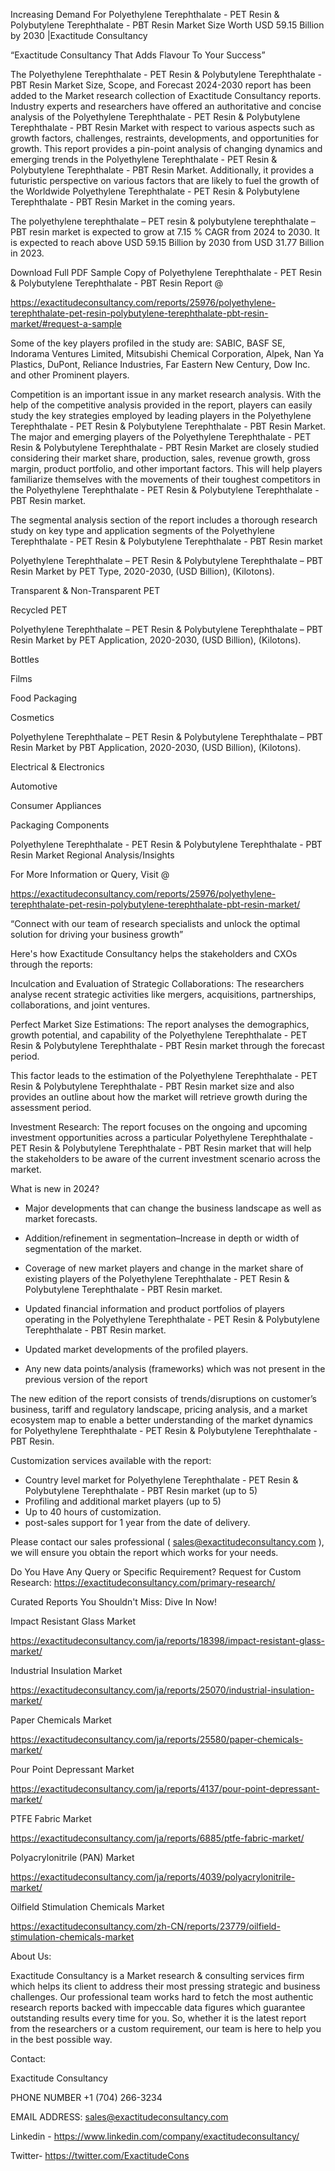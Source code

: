 Increasing Demand For Polyethylene Terephthalate - PET Resin & Polybutylene Terephthalate - PBT Resin Market Size Worth USD 59.15 Billion by 2030 |Exactitude Consultancy

“Exactitude Consultancy That Adds Flavour To Your Success”

The Polyethylene Terephthalate - PET Resin & Polybutylene Terephthalate - PBT Resin Market Size, Scope, and Forecast 2024-2030 report has been added to the Market research collection of Exactitude Consultancy reports. Industry experts and researchers have offered an authoritative and concise analysis of the Polyethylene Terephthalate - PET Resin & Polybutylene Terephthalate - PBT Resin Market with respect to various aspects such as growth factors, challenges, restraints, developments, and opportunities for growth. This report provides a pin-point analysis of changing dynamics and emerging trends in the Polyethylene Terephthalate - PET Resin & Polybutylene Terephthalate - PBT Resin Market. Additionally, it provides a futuristic perspective on various factors that are likely to fuel the growth of the Worldwide Polyethylene Terephthalate - PET Resin & Polybutylene Terephthalate - PBT Resin Market in the coming years.

The polyethylene terephthalate – PET resin & polybutylene terephthalate – PBT resin market is expected to grow at 7.15 % CAGR from 2024 to 2030. It is expected to reach above USD 59.15 Billion by 2030 from USD 31.77 Billion in 2023.

Download Full PDF Sample Copy of Polyethylene Terephthalate - PET Resin & Polybutylene Terephthalate - PBT Resin Report @

https://exactitudeconsultancy.com/reports/25976/polyethylene-terephthalate-pet-resin-polybutylene-terephthalate-pbt-resin-market/#request-a-sample

Some of the key players profiled in the study are: SABIC, BASF SE, Indorama Ventures Limited, Mitsubishi Chemical Corporation, Alpek, Nan Ya Plastics, DuPont, Reliance Industries, Far Eastern New Century, Dow Inc. and other Prominent players.

Competition is an important issue in any market research analysis. With the help of the competitive analysis provided in the report, players can easily study the key strategies employed by leading players in the Polyethylene Terephthalate - PET Resin & Polybutylene Terephthalate - PBT Resin Market. The major and emerging players of the Polyethylene Terephthalate - PET Resin & Polybutylene Terephthalate - PBT Resin Market are closely studied considering their market share, production, sales, revenue growth, gross margin, product portfolio, and other important factors. This will help players familiarize themselves with the movements of their toughest competitors in the Polyethylene Terephthalate - PET Resin & Polybutylene Terephthalate - PBT Resin market.

The segmental analysis section of the report includes a thorough research study on key type and application segments of the Polyethylene Terephthalate - PET Resin & Polybutylene Terephthalate - PBT Resin market

Polyethylene Terephthalate – PET Resin & Polybutylene Terephthalate – PBT Resin Market by PET Type, 2020-2030, (USD Billion), (Kilotons).

Transparent & Non-Transparent PET

Recycled PET

Polyethylene Terephthalate – PET Resin & Polybutylene Terephthalate – PBT Resin Market by PET Application, 2020-2030, (USD Billion), (Kilotons).

Bottles

Films

Food Packaging

Cosmetics

Polyethylene Terephthalate – PET Resin & Polybutylene Terephthalate – PBT Resin Market by PBT Application, 2020-2030, (USD Billion), (Kilotons).

Electrical & Electronics

Automotive

Consumer Appliances

Packaging Components

Polyethylene Terephthalate - PET Resin & Polybutylene Terephthalate - PBT Resin Market Regional Analysis/Insights

For More Information or Query, Visit @

https://exactitudeconsultancy.com/reports/25976/polyethylene-terephthalate-pet-resin-polybutylene-terephthalate-pbt-resin-market/

“Connect with our team of research specialists and unlock the optimal solution for driving your business growth”

Here's how Exactitude Consultancy helps the stakeholders and CXOs through the reports:

Inculcation and Evaluation of Strategic Collaborations: The researchers analyse recent strategic activities like mergers, acquisitions, partnerships, collaborations, and joint ventures.

Perfect Market Size Estimations: The report analyses the demographics, growth potential, and capability of the Polyethylene Terephthalate - PET Resin & Polybutylene Terephthalate - PBT Resin market through the forecast period.

This factor leads to the estimation of the Polyethylene Terephthalate - PET Resin & Polybutylene Terephthalate - PBT Resin market size and also provides an outline about how the market will retrieve growth during the assessment period.

Investment Research: The report focuses on the ongoing and upcoming investment opportunities across a particular Polyethylene Terephthalate - PET Resin & Polybutylene Terephthalate - PBT Resin market that will help the stakeholders to be aware of the current investment scenario across the market.

What is new in 2024?

- Major developments that can change the business landscape as well as market forecasts.

- Addition/refinement in segmentation–Increase in depth or width of segmentation of the market.

- Coverage of new market players and change in the market share of existing players of the Polyethylene Terephthalate - PET Resin & Polybutylene Terephthalate - PBT Resin market.

- Updated financial information and product portfolios of players operating in the Polyethylene Terephthalate - PET Resin & Polybutylene Terephthalate - PBT Resin  market.

- Updated market developments of the profiled players.

- Any new data points/analysis (frameworks) which was not present in the previous version of the report

The new edition of the report consists of trends/disruptions on customer’s business, tariff and regulatory landscape, pricing analysis, and a market ecosystem map to enable a better understanding of the market dynamics for Polyethylene Terephthalate - PET Resin & Polybutylene Terephthalate - PBT Resin.

Customization services available with the report:

- Country level market for Polyethylene Terephthalate - PET Resin & Polybutylene Terephthalate - PBT Resin market (up to 5)
- Profiling and additional market players (up to 5)
- Up to 40 hours of customization.
- post-sales support for 1 year from the date of delivery.

Please contact our sales professional ( sales@exactitudeconsultancy.com ),  we will ensure you obtain the report which works for your needs.

Do You Have Any Query or Specific Requirement? Request for Custom Research: https://exactitudeconsultancy.com/primary-research/

Curated Reports You Shouldn't Miss: Dive In Now!

Impact Resistant Glass Market

https://exactitudeconsultancy.com/ja/reports/18398/impact-resistant-glass-market/

Industrial Insulation Market

https://exactitudeconsultancy.com/ja/reports/25070/industrial-insulation-market/

Paper Chemicals Market

https://exactitudeconsultancy.com/ja/reports/25580/paper-chemicals-market/

Pour Point Depressant Market

https://exactitudeconsultancy.com/ja/reports/4137/pour-point-depressant-market/

PTFE Fabric Market

https://exactitudeconsultancy.com/ja/reports/6885/ptfe-fabric-market/

Polyacrylonitrile (PAN) Market

https://exactitudeconsultancy.com/ja/reports/4039/polyacrylonitrile-market/

Oilfield Stimulation Chemicals Market

https://exactitudeconsultancy.com/zh-CN/reports/23779/oilfield-stimulation-chemicals-market

About Us:

Exactitude Consultancy is a Market research & consulting services firm which helps its client to address their most pressing strategic and business challenges. Our professional team works hard to fetch the most authentic research reports backed with impeccable data figures which guarantee outstanding results every time for you. So, whether it is the latest report from the researchers or a custom requirement, our team is here to help you in the best possible way.

Contact:

Exactitude Consultancy

PHONE NUMBER +1 (704) 266-3234

EMAIL ADDRESS: sales@exactitudeconsultancy.com

Linkedin - https://www.linkedin.com/company/exactitudeconsultancy/

Twitter- https://twitter.com/ExactitudeCons

